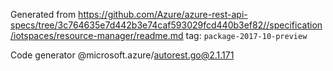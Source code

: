 Generated from https://github.com/Azure/azure-rest-api-specs/tree/3c764635e7d442b3e74caf593029fcd440b3ef82//specification/iotspaces/resource-manager/readme.md tag: `package-2017-10-preview`

Code generator @microsoft.azure/autorest.go@2.1.171



